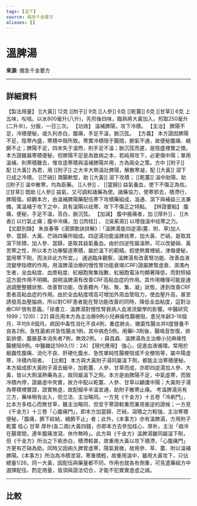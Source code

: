 ```yaml
---
tags: [溫下]
source: 備急千金要方
aliases: []
---
```


# 溫脾湯

**來源**: 備急千金要方  

---

## 詳細資料
【製法用量】 [[大黃]] 12克 [[附子]] 9克 [[人參]] 6克 [[乾薑]] 6克 [[甘草]] 6克
上五味，㕮咀。以水800毫升(八升)，先煎後四味，臨熟將大黃加入，煎取250毫升(二升半)，分服，一日三次。
【功效】
溫補脾陽，攻下冷積。
【主治】
脾陽不足，冷積便秘，或久利赤白，腹痛，手足不溫，脈沉弦。
【方義】
本方證因脾陽不足，陰寒內盛，寒積中阻所致。寒實冷積阻于腸間，腑氣不通，故便秘腹痛、繞臍不止；脾陽不足，四末失于溫煦，則手足不溫；脈沉弦而遲，是陰盛裡實之徵。本方證雖屬寒積便秘，但脾陽不足是為致病之本，若純用攻下，必更傷中陽；單用溫補，則寒積難去，惟攻逐寒積與溫補脾陽并用，方為兩全之策。方中 [[附子]] 配 [[大黃]] 為君，用 [[附子]] 之大辛大熱溫壯脾陽，解散寒凝，配 [[大黃]] 瀉下已成之冷積。 [[芒硝]] 潤腸軟堅，助 [[大黃]] 瀉下攻積； [[乾薑]] 溫中助陽，助 [[附子]] 溫中散寒，均為臣藥。 [[人參]] 、 [[當歸]] 益氣養血，使下不傷正為佐。 [[甘草]] 既助 [[人參]] 益氣，又可調和諸藥為使。諸藥協力，使寒邪去，積滯行，脾陽復。綜觀本方，由溫補脾陽藥配伍寒下攻積藥組成，溫通、瀉下與補益三法兼備，寓溫補于攻下之中，具有溫陽以祛寒、攻下不傷正之特點。
【辨證要點】
腹痛，便秘，手足不溫，苔白，脈沉弦。
【加減】
腹中脹痛者，加 [[厚朴]] 、 [[木香]] 以行氣止痛；腹中冷痛，加 [[肉桂]] 、 [[吳茱萸]] 以增強溫中祛寒之力。
【文獻別錄】
朱良春等《湯頭歌訣詳解》：「溫脾湯是四逆湯(薑、附、草)加人參、當歸、大黃、芒硝四藥所組成。四逆湯功能溫脾祛寒，加大黃、芒硝，是取其瀉下除積，加人參、當歸，是取其益氣養血。由於四逆性屬溫熱，可以改變硝、黃苦寒之性，所以本方功專驅逐寒積，屬於溫下的範疇。假使熱實裡結，津傷便秘，當用寒下劑，而決非此方所宜。」
通過臨床觀察，溫脾湯有改善腎功能、改善血液流變學指標的作用。用溫脾湯治療的慢性腎功能衰竭(CRF)證屬脾腎虛衰、濕濁內生者，全血粘度、血漿粘度、紅細胞聚集指數、紅細胞電泳均顯著降低，而對照組這方面作用不明顯。說明溫脾湯有改善CRF高粘血症的作用。其作用機理可能是通過調整整體狀態、改善腎功能、改善體內「粘、聚、集、凝」狀態，達到改善CRF患者高粘血症的作用。由於全血粘度增高可增加外周血管阻力，使血壓升高，甚至誘發高血壓腦病，所以對CRF患者能在腎功能改善的同時，降低全血粘度，這對治療CRF很有意義。「徐書立．溫脾湯對慢性腎衰病人血液流變學的影響。中醫研究1999；12(6)：22]
薛氏用本方為主治療9例小兒麻痺性腸梗阻，患兒年齡3-16個月，平均9.8個月。病因中毒性消化不良4例，重症肺炎、黴菌性腸炎并II度營養不良各2例，急性菌痢并急性腸炎1例，其中病危5例。用藥l-3劑後，腸鳴音恢復，排氣排便、腹脹基本消失者7例，無效2例。﹝薛昌森．溫脾湯為主治療小兒麻痺性腸梗阻9例。中醫雜誌1993;(1)：24]
【現代應用】
強心，促進血液循環。常用於蛔蟲性腹痛、消化不良、肝硬化腹水、急性單純性腸梗阻或不全梗阻等，屬中陽虛寒，冷積內阻者。
【比較】
本方與大黃附子湯同屬溫下劑，都能主治寒積便秘。本方組成即大黃附子湯去細辛，加乾薑、人參、甘草而成，亦即四逆湯加人參、大黃，皆以大劑溫熱藥為主，故同屬溫下之劑。本方是由脾陽不足，中氣虛寒，而致冷積內停，證屬虛中夾實，故方中配以乾薑、人參、甘草以顧護中陽；大黃附子湯為寒積裡實證，證實無虛，故配細辛辛溫宣通，助附子散寒止痛。
考溫脾湯另有三方，藥味稍有出入，但立法、主治略同。一方見《千金方》十五卷「冷痢門」，比本方多桂心而無甘草，雖主治略同，但宜于寒證較重而兼見衝逆的證候；一方見《千金方》十三卷「心腹痛門」，即本方加當歸、芒硝，瀉積之力較強，主治寒積便秘，「腹痛，臍下絞結，繞臍不止」者；此外，《本事方》亦有溫脾湯，方用附子 乾薑 桂心 甘草 厚朴(各二兩)大黃四錢，亦即本方去參加桂心、厚朴。主治「痼冷在腸胃間，連年腹痛泄瀉，休作無時」。此方與《千金方》溫脾湯雖同屬溫下劑，但《千金方》所治之下痢赤白，積滯較甚，故重用大黃以攻下積滯，「心腹痛門」方更有芒硝為助。同時又因痢久脾胃虛寒，陽氣衰微，故用參、草、薑、附以溫補脾陽。《本事方》所治為冷積泄瀉，寒重積輕，故重用溫中，雖用大黃攻下，只佔總量1/26。同一大黃，因配伍與藥量都不同，作用也就各有側重，可見遣藥組方中選擇配伍、酌定用量，皆須與證法切合，才能不犯實實虛虛之誡。

---

## 比較
